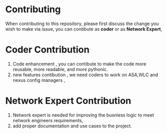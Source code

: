 # Contributing

When contributing to this repository, please first discuss the change you wish to make via issue,
you can contibute as **coder** or as **Network Expert**,

# Coder Contribution

  1) Code enhancement , you can contibute to make the code more reusable, more readable, and more pythonic.
  2) new features contibution , we need coders to work on ASA,WLC and nexus config managers ,

# Network Expert Contribution
  1) Network expert is needed for improving the busniess logic to meet network engineers requirements,
  2) add proper documentation and use cases to the project.